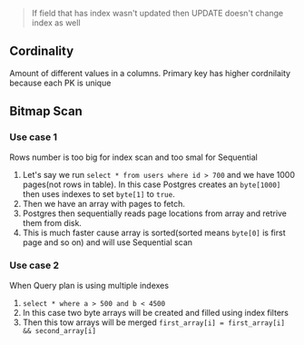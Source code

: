 > If field that has index wasn't updated then 
> UPDATE doesn't change index as well

## Cordinality
Amount of different values in a columns.
Primary key has higher cordnilaity because each PK is unique

## Bitmap Scan
### Use case 1
Rows number is too big for index scan and too smal for Sequential
1. Let's say we run `select * from users where id > 700` and we have 1000 pages(not rows in table).
In this case Postgres creates an `byte[1000]` then uses indexes to set `byte[1]` to `true`.
1. Then we have an array with pages to fetch.
2. Postgres then sequentially reads page locations from array and retrive them from disk.
3. This is much faster cause array is sorted(sorted means `byte[0]` is first page and so on) and will use Sequential scan

### Use case 2
When Query plan is using multiple indexes
1. `select * where a > 500 and b < 4500`
2. In this case two byte arrays will be created and filled using index filters
3. Then this tow arrays will be merged `first_array[i] = first_array[i] && second_array[i]`

